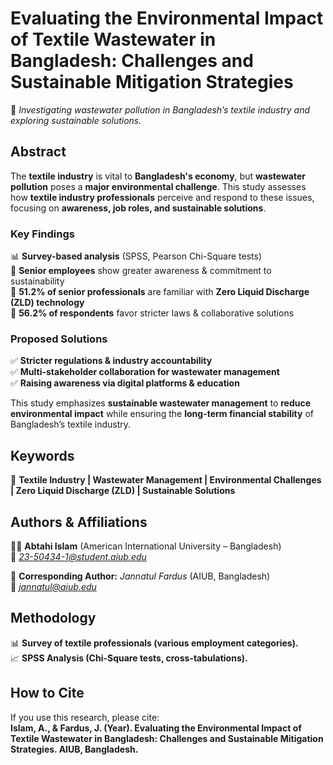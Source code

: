 # **Evaluating the Environmental Impact of Textile Wastewater in Bangladesh: Challenges and Sustainable Mitigation Strategies**  
🔗 *Investigating wastewater pollution in Bangladesh’s textile industry and exploring sustainable solutions.*

## **Abstract**  
The **textile industry** is vital to **Bangladesh's economy**, but **wastewater pollution** poses a **major environmental challenge**. This study assesses how **textile industry professionals** perceive and respond to these issues, focusing on **awareness, job roles, and sustainable solutions**.  

### **Key Findings**  
📊 **Survey-based analysis** (SPSS, Pearson Chi-Square tests)  
🔹 **Senior employees** show greater awareness & commitment to sustainability  
🔹 **51.2% of senior professionals** are familiar with **Zero Liquid Discharge (ZLD) technology**  
🔹 **56.2% of respondents** favor stricter laws & collaborative solutions  

### **Proposed Solutions**  
✅ **Stricter regulations & industry accountability**  
✅ **Multi-stakeholder collaboration for wastewater management**  
✅ **Raising awareness via digital platforms & education**  

This study emphasizes **sustainable wastewater management** to **reduce environmental impact** while ensuring the **long-term financial stability** of Bangladesh’s textile industry.

## **Keywords**  
🔹 **Textile Industry | Wastewater Management | Environmental Challenges | Zero Liquid Discharge (ZLD) | Sustainable Solutions**  

## **Authors & Affiliations**  
👨‍🎓 **Abtahi Islam** (American International University – Bangladesh)  
📧 *[23-50434-1@student.aiub.edu](mailto:23-50434-1@student.aiub.edu)*  

📖 **Corresponding Author:** *Jannatul Fardus* (AIUB, Bangladesh)  
📧 *[jannatul@aiub.edu](mailto:jannatul@aiub.edu)*  

## **Methodology**  
📊 **Survey of textile professionals (various employment categories).**  
📈 **SPSS Analysis (Chi-Square tests, cross-tabulations).**  

## **How to Cite**  
If you use this research, please cite:  
**Islam, A., & Fardus, J. (Year). Evaluating the Environmental Impact of Textile Wastewater in Bangladesh: Challenges and Sustainable Mitigation Strategies. AIUB, Bangladesh.**  
